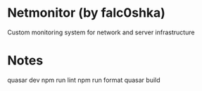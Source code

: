 # Netmonitor (by falc0shka)

Custom monitoring system for network and server infrastructure

# Notes

quasar dev
npm run lint
npm run format
quasar build

